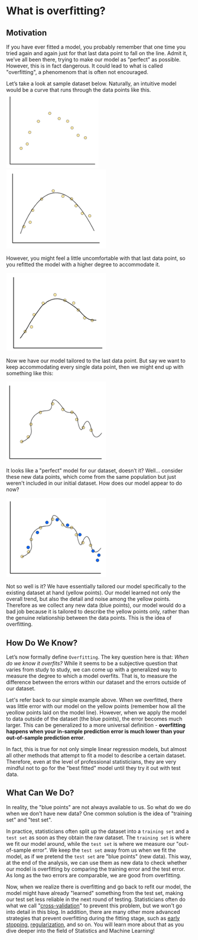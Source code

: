 # What is overfitting? 

## Motivation

If you have ever fitted a model, you probably remember that one time you tried again and again just for that last data point to fall on the line. Admit it, we’ve all been there, trying to make our model as "perfect" as possible. However, this is in fact dangerous. It could lead to what is called "overfitting", a phenomenom that is often not encouraged. 

Let’s take a look at sample dataset below. Naturally, an intuitive model would be a curve that runs through the data points like this. <br> 
<img src="https://raw.githubusercontent.com/mmyz88/overfitting-blog/gh-pages/img/points.png" width="250">
<img src="https://raw.githubusercontent.com/mmyz88/overfitting-blog/gh-pages/img/fit1.png" width="270">

However, you might feel a little uncomfortable with that last data point, so you refitted the model with a higher degree to accommodate it. 

<img src="https://raw.githubusercontent.com/mmyz88/overfitting-blog/gh-pages/img/fit2.png" width="270">

Now we have our model tailored to the last data point. But say we want to keep accommodating every single data point, then we might end up with something like this:

<img src="https://raw.githubusercontent.com/mmyz88/overfitting-blog/gh-pages/img/fit3.png" width="270">

It looks like a "perfect" model for our dataset, doesn’t it? Well… consider these new data points, which come from the same population but just weren't included in our initial dataset. How does our model appear to do now? 

<img src="https://raw.githubusercontent.com/mmyz88/overfitting-blog/gh-pages/img/preds.png" width="270">

Not so well is it? We have essentially tailored our model specifically to the existing dataset at hand (yellow points). Our model learned not only the overall trend, but also the detail and noise among the yellow points. Therefore as we collect any new data (blue points), our model would do a bad job because it is tailored to describe the yellow points only, rather than the genuine relationship between the data points. This is the idea of overfitting.


## How Do We Know?

Let’s now formally define `Overfitting`. The key question here is that: *When do we know it overfits?* While it seems to be a subjective question that varies from study to study, we can come up with a generalized way to measure the degree to which a model overfits. That is, to measure the difference between the errors within our dataset and the errors outside of our dataset. 

Let's refer back to our simple example above. When we overfitted, there was little error with our model on the yellow points (remember how all the yeollow points laid on the model line). However, when we apply the model to data outside of the dataset (the blue points), the error becomes much larger. 
This can be generalized to a more universal definition - **overfitting happens when your in-sample prediction error is much lower than your out-of-sample prediction error**. 

In fact, this is true for not only simple linear regression models, but almost all other methods that attempt to fit a model to describe a certain dataset. Therefore, even at the level of professional statisticians, they are very mindful not to go for the "best fitted" model until they try it out with test data. 


## What Can We Do?

In reality, the "blue points" are not always available to us. So what do we do when we don't have new data? One common solution is the idea of "training set" and "test set". 

In practice, statisticians often split up the dataset into a `training set` and a `test set` as soon as they obtain the raw dataset. The `training set` is where we fit our model around, while the `test set` is where we measure our "out-of-sample error". We keep the `test set` away from us when we fit the model, as if we pretend the `test set` are "blue points" (new data). This way, at the end of the analysis, we can use them as new data to check whether our model is overfitting by comparing the training error and the test error. As long as the two errors are comparable, we are good from overfitting. 

Now, when we realize there is overfitting and go back to refit our model, the model might have already "learned" something from the test set, making our test set less reliable in the next round of testing. Statisticians often do what we call "[cross-validation](https://en.wikipedia.org/wiki/Cross-validation_(statistics))" to prevent this problem, but we won't go into detail in this blog. In addition, there are many other more advanced strategies that prevent overfitting during the fitting stage, such as [early stopping](https://en.wikipedia.org/wiki/Early_stopping), [regularization](https://towardsdatascience.com/regularization-in-machine-learning-76441ddcf99a), and so on. You will learn more about that as you dive deeper into the field of Statistics and Machine Learning! 

